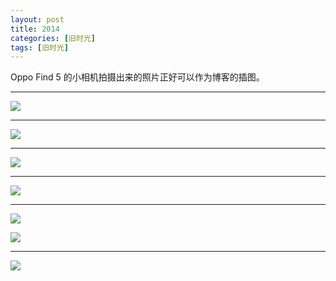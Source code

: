 ```yaml
---
layout: post
title: 2014
categories: [旧时光]
tags: [旧时光]
---
```


Oppo Find 5 的小相机拍摄出来的照片正好可以作为博客的插图。

---

![](http://ww3.sinaimg.cn/mw690/6c9ce165gw1evzurus731j20ni0hsq5j.jpg)



---

![](http://ww2.sinaimg.cn/mw690/6c9ce165gw1evzuns443ej20nj0hsmxn.jpg)



---

![](http://ww2.sinaimg.cn/mw690/6c9ce165gw1evzunqwy19j20nj0hsgm3.jpg)

---

![](http://ww1.sinaimg.cn/mw690/6c9ce165gw1evzv2bk6hij20nj0hsgmb.jpg)

---



![](http://ww1.sinaimg.cn/mw690/6c9ce165gw1evzunpnx30j20nj0hst9g.jpg)

![](http://ww4.sinaimg.cn/mw690/6c9ce165gw1evzunqaw2hj20nj0hsjrv.jpg)



---

![](http://ww1.sinaimg.cn/mw690/6c9ce165gw1evzv6s66zij20no915wvo.jpg)